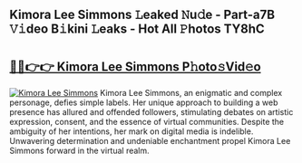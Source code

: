## Kimora Lee Simmons 𝙻eaked 𝙽u𝚍e - Part-a7B 𝚅𝚒deo B𝚒kini 𝙻eaks - Hot All 𝙿hotos TY8hC

# <h2><a href="http://ld3i7mk.urlbe.top/?page=Kimora+Lee+Simmons">🔗🔗👉👉 Kimora Lee Simmons P𝚑oto𝚜Vid𝚎o</a></h2>

[![Kimora Lee Simmons](https://i.imgur.com/eBuTRDB.gif)](http://ld3i7mk.urlbe.top/?page=Kimora+Lee+Simmons)
Kimora Lee Simmons, an enigmatic and complex personage, defies simple labels. Her unique approach to building a web presence has allured and offended followers, stimulating debates on artistic expression, consent, and the essence of virtual communities. Despite the ambiguity of her intentions, her mark on digital media is indelible. Unwavering determination and undeniable enchantment propel Kimora Lee Simmons forward in the virtual realm.
